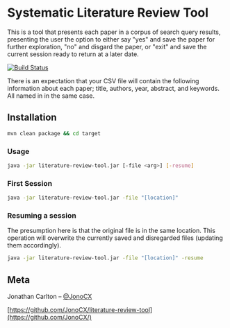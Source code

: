 # Systematic Literature Review Tool
This is a tool that presents each paper in a corpus of search query results, presenting the user the option to either
say "yes" and save the paper for further exploration, "no" and disgard the paper, or "exit" and save the current session
ready to return at a later date.

[![Build Status](https://travis-ci.org/JonoCX/literature-review-tool.svg?branch=master)](https://travis-ci.org/JonoCX/literature-review-tool)

There is an expectation that your CSV file will contain the following information about each paper; title, authors,
year, abstract, and keywords. All named in in the same case.

## Installation

```sh
mvn clean package && cd target
```

### Usage
```sh
java -jar literature-review-tool.jar [-file <arg>] [-resume]
```

### First Session
```sh
java -jar literature-review-tool.jar -file "[location]"
```

### Resuming a session
The presumption here is that the original file is in the same location. This operation will overwrite the currently saved
and disregarded files (updating them accordingly).
```sh
java -jar literature-review-tool.jar -file "[location]" -resume
```

## Meta

Jonathan Carlton – [@JonoCX](https://twitter.com/JonoCX)

[https://github.com/JonoCX/literature-review-tool](https://github.com/JonoCX/)

